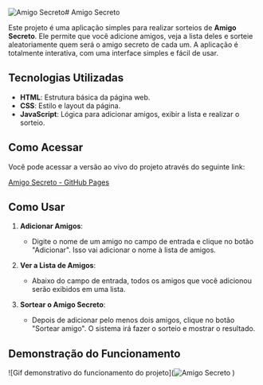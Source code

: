 ![Amigo Secreto](https://github.com/user-attachments/assets/af511623-023f-4393-b14d-9121062d5c6f)# Amigo Secreto

Este projeto é uma aplicação simples para realizar sorteios de **Amigo Secreto**. Ele permite que você adicione amigos, veja a lista deles e sorteie aleatoriamente quem será o amigo secreto de cada um. A aplicação é totalmente interativa, com uma interface simples e fácil de usar.

## Tecnologias Utilizadas

- **HTML**: Estrutura básica da página web.
- **CSS**: Estilo e layout da página.
- **JavaScript**: Lógica para adicionar amigos, exibir a lista e realizar o sorteio.

## Como Acessar

Você pode acessar a versão ao vivo do projeto através do seguinte link:

[Amigo Secreto - GitHub Pages](https://paulojunior6886.github.io/challenge-amigo-secreto_pt/)

## Como Usar

1. **Adicionar Amigos**: 
   - Digite o nome de um amigo no campo de entrada e clique no botão "Adicionar". Isso vai adicionar o nome à lista de amigos.
   
2. **Ver a Lista de Amigos**: 
   - Abaixo do campo de entrada, todos os amigos que você adicionou serão exibidos em uma lista.
   
3. **Sortear o Amigo Secreto**: 
   - Depois de adicionar pelo menos dois amigos, clique no botão "Sortear amigo". O sistema irá fazer o sorteio e mostrar o resultado.

## Demonstração do Funcionamento

![Gif demonstrativo do funcionamento do projeto](![Amigo Secreto](https://github.com/user-attachments/assets/9ebce2be-e2bf-49d9-89ed-bd9ed8f9aa81)
)

